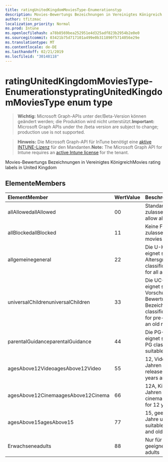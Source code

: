 ```yaml
---
title: ratingUnitedKingdomMoviesType-Enumerationstyp
description: Movies-Bewertungs Bezeichnungen in Vereinigtes Königreich
author: tfitzmac
localization_priority: Normal
ms.prod: Intune
ms.openlocfilehash: a78b8569bea252951e4d325adf823b2954b2e0e0
ms.sourcegitcommit: 03421b75d717101a499e0b311890f5714056e29e
ms.translationtype: MT
ms.contentlocale: de-DE
ms.lasthandoff: 02/21/2019
ms.locfileid: "30148118"
---
```

# <a name="ratingunitedkingdommoviestype-enum-type"></a><span data-ttu-id="84e79-103">ratingUnitedKingdomMoviesType-Enumerationstyp</span><span class="sxs-lookup"><span data-stu-id="84e79-103">ratingUnitedKingdomMoviesType enum type</span></span>

> <span data-ttu-id="84e79-104">**Wichtig:** Microsoft Graph-APIs unter der/Beta-Version können geändert werden; die Produktion wird nicht unterstützt.</span><span class="sxs-lookup"><span data-stu-id="84e79-104">**Important:** Microsoft Graph APIs under the /beta version are subject to change; production use is not supported.</span></span>

> <span data-ttu-id="84e79-105">**Hinweis:** Die Microsoft Graph-API für InTune benötigt eine [aktive INTUNE-Lizenz](https://go.microsoft.com/fwlink/?linkid=839381) für den Mandanten.</span><span class="sxs-lookup"><span data-stu-id="84e79-105">**Note:** The Microsoft Graph API for Intune requires an [active Intune license](https://go.microsoft.com/fwlink/?linkid=839381) for the tenant.</span></span>

<span data-ttu-id="84e79-106">Movies-Bewertungs Bezeichnungen in Vereinigtes Königreich</span><span class="sxs-lookup"><span data-stu-id="84e79-106">Movies rating labels in United Kingdom</span></span>

## <a name="members"></a><span data-ttu-id="84e79-107">Elemente</span><span class="sxs-lookup"><span data-stu-id="84e79-107">Members</span></span>
|<span data-ttu-id="84e79-108">Element</span><span class="sxs-lookup"><span data-stu-id="84e79-108">Member</span></span>|<span data-ttu-id="84e79-109">Wert</span><span class="sxs-lookup"><span data-stu-id="84e79-109">Value</span></span>|<span data-ttu-id="84e79-110">Beschreibung</span><span class="sxs-lookup"><span data-stu-id="84e79-110">Description</span></span>|
|:---|:---|:---|
|<span data-ttu-id="84e79-111">allAllowed</span><span class="sxs-lookup"><span data-stu-id="84e79-111">allAllowed</span></span>|<span data-ttu-id="84e79-112">0</span><span class="sxs-lookup"><span data-stu-id="84e79-112">0</span></span>|<span data-ttu-id="84e79-113">Standardwert, alle Filme zulassen</span><span class="sxs-lookup"><span data-stu-id="84e79-113">Default value, allow all movies content</span></span>|
|<span data-ttu-id="84e79-114">allBlocked</span><span class="sxs-lookup"><span data-stu-id="84e79-114">allBlocked</span></span>|<span data-ttu-id="84e79-115">1</span><span class="sxs-lookup"><span data-stu-id="84e79-115">1</span></span>|<span data-ttu-id="84e79-116">Keine Filme Inhalte zulassen</span><span class="sxs-lookup"><span data-stu-id="84e79-116">Do not allow any movies content</span></span>|
|<span data-ttu-id="84e79-117">allgemeine</span><span class="sxs-lookup"><span data-stu-id="84e79-117">general</span></span>|<span data-ttu-id="84e79-118">2</span><span class="sxs-lookup"><span data-stu-id="84e79-118">2</span></span>|<span data-ttu-id="84e79-119">Die U-Klassifikation eignet sich für alle Altersgruppen</span><span class="sxs-lookup"><span data-stu-id="84e79-119">The U classification is suitable for all ages</span></span>|
|<span data-ttu-id="84e79-120">universalChildren</span><span class="sxs-lookup"><span data-stu-id="84e79-120">universalChildren</span></span>|<span data-ttu-id="84e79-121">3</span><span class="sxs-lookup"><span data-stu-id="84e79-121">3</span></span>|<span data-ttu-id="84e79-122">Die UC-Klassifikation eignet sich für Vorschulkinder, eine alte Bewertungs Bezeichnung</span><span class="sxs-lookup"><span data-stu-id="84e79-122">The UC classification is suitable for pre-school children, an old rating label</span></span>|
|<span data-ttu-id="84e79-123">parentalGuidance</span><span class="sxs-lookup"><span data-stu-id="84e79-123">parentalGuidance</span></span>|<span data-ttu-id="84e79-124">4</span><span class="sxs-lookup"><span data-stu-id="84e79-124">4</span></span>|<span data-ttu-id="84e79-125">Die PG-Klassifikation eignet sich für ältere</span><span class="sxs-lookup"><span data-stu-id="84e79-125">The PG classification is suitable for mature</span></span>|
|<span data-ttu-id="84e79-126">agesAbove12Video</span><span class="sxs-lookup"><span data-stu-id="84e79-126">agesAbove12Video</span></span>|<span data-ttu-id="84e79-127">5</span><span class="sxs-lookup"><span data-stu-id="84e79-127">5</span></span>|<span data-ttu-id="84e79-128">12, Videofreigabe ab 12 Jahren geeignet</span><span class="sxs-lookup"><span data-stu-id="84e79-128">12, video release suitable for 12 years and over</span></span>|
|<span data-ttu-id="84e79-129">agesAbove12Cinema</span><span class="sxs-lookup"><span data-stu-id="84e79-129">agesAbove12Cinema</span></span>|<span data-ttu-id="84e79-130">6</span><span class="sxs-lookup"><span data-stu-id="84e79-130">6</span></span>|<span data-ttu-id="84e79-131">12A, Kino Release ab 12 Jahren geeignet</span><span class="sxs-lookup"><span data-stu-id="84e79-131">12A, cinema release suitable for 12 years and over</span></span>|
|<span data-ttu-id="84e79-132">agesAbove15</span><span class="sxs-lookup"><span data-stu-id="84e79-132">agesAbove15</span></span>|<span data-ttu-id="84e79-133">7</span><span class="sxs-lookup"><span data-stu-id="84e79-133">7</span></span>|<span data-ttu-id="84e79-134">15, geeignet nur für 15 Jahre und älter</span><span class="sxs-lookup"><span data-stu-id="84e79-134">15, suitable only for 15 years and older</span></span>|
|<span data-ttu-id="84e79-135">Erwachsene</span><span class="sxs-lookup"><span data-stu-id="84e79-135">adults</span></span>|<span data-ttu-id="84e79-136">8</span><span class="sxs-lookup"><span data-stu-id="84e79-136">8</span></span>|<span data-ttu-id="84e79-137">Nur für Erwachsene geeignet</span><span class="sxs-lookup"><span data-stu-id="84e79-137">Suitable only for adults</span></span>|




